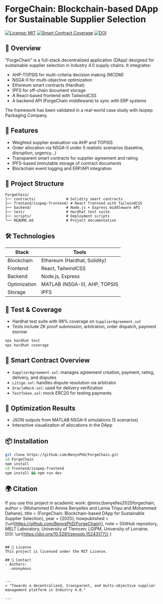 # ForgeChain: Blockchain-based DApp for Sustainable Supplier Selection

[![License: MIT](https://img.shields.io/badge/License-MIT-green.svg)](LICENSE)
[![Smart Contract Coverage](https://img.shields.io/badge/Coverage-98%25-brightgreen.svg)]()
[![DOI](https://zenodo.org/badge/DOI/10.5281/zenodo.TODO.svg)](https://doi.org/10.5281/zenodo.TODO)

## 🧠 Overview
"ForgeChain" is a full-stack decentralized application (DApp) designed for sustainable supplier selection in Industry 4.0 supply chains. It integrates:

- AHP-TOPSIS for multi-criteria decision making (MCDM)
- NSGA-II for multi-objective optimization
- Ethereum smart contracts (Hardhat)
- IPFS for off-chain document storage
- A React-based frontend with TailwindCSS
- A backend API (ForgeChain middleware) to sync with ERP systems

The framework has been validated in a real-world case study with Isopep Packaging Company.

## 🚀 Features
- Weighted supplier evaluation via AHP and TOPSIS
- Order allocation via NSGA-II under 5 realistic scenarios (baseline, disruption, urgency...)
- Transparent smart contracts for supplier agreement and rating
- IPFS-based immutable storage of contract documents
- Blockchain event logging and ERP/API integration

## 📂 Project Structure
```
ForgeChain/
├── contracts/              # Solidity smart contracts
├── frontend/isopep-frontend/ # React frontend with TailwindCSS
├── backend/                # Node.js + Express middleware API
├── test/                   # Hardhat test suite
├── scripts/                # Deployment scripts
└── README.md               # Project documentation
```

## 🛠️ Technologies
| Stack        | Tools                            |
|--------------|----------------------------------|
| Blockchain   | Ethereum (Hardhat, Solidity)     |
| Frontend     | React, TailwindCSS               |
| Backend      | Node.js, Express                 |
| Optimization | MATLAB (NSGA-II), AHP, TOPSIS    |
| Storage      | IPFS                             |

## 🧪 Test & Coverage
- Hardhat test suite with 98% coverage on `SupplierAgreement.sol`
- Tests include ZK proof submission, arbitration, order dispatch, payment escrow

```bash
npx hardhat test
npx hardhat coverage
```

## 🧾 Smart Contract Overview
- `SupplierAgreement.sol`: manages agreement creation, payment, rating, delivery, and disputes
- `Litige.sol`: handles dispute resolution via arbitrator
- `OracleMock.sol`: used for delivery verification
- `TestToken.sol`: mock ERC20 for testing payments

## 🔁 Optimization Results
- JSON outputs from MATLAB NSGA-II simulations (5 scenarios)
- Interactive visualization of allocations in the DApp

## 📦 Installation
```bash
git clone https://github.com/BenysPhD/ForgeChain.git
cd ForgeChain
npm install
cd frontend/isopep-frontend
npm install && npm run dev
```

## 🌍 Citation
If you use this project in academic work:
@misc{benyelles2025forgechain,
  author       = {Mohammed El Amine Benyelles and Lamia Triqui and Mohammed Dahane},
  title        = {ForgeChain: Blockchain-based DApp for Sustainable Supplier Selection},
  year         = {2025},
  howpublished = {\url{https://github.com/BenysPhD/ForgeChain}},
  note         = {GitHub repository, MELT Laboratory, University of Tlemcen; LGIPM, University of Lorraine. DOI: \url{https://doi.org/10.5281/zenodo.15243177}}
}

 
```

## 📜 License
This project is licensed under the MIT License.

## 📧 Contact
- Authors:
  -anonymous 
     

---
> "Towards a decentralized, transparent, and multi-objective supplier management platform in Industry 4.0."

---



